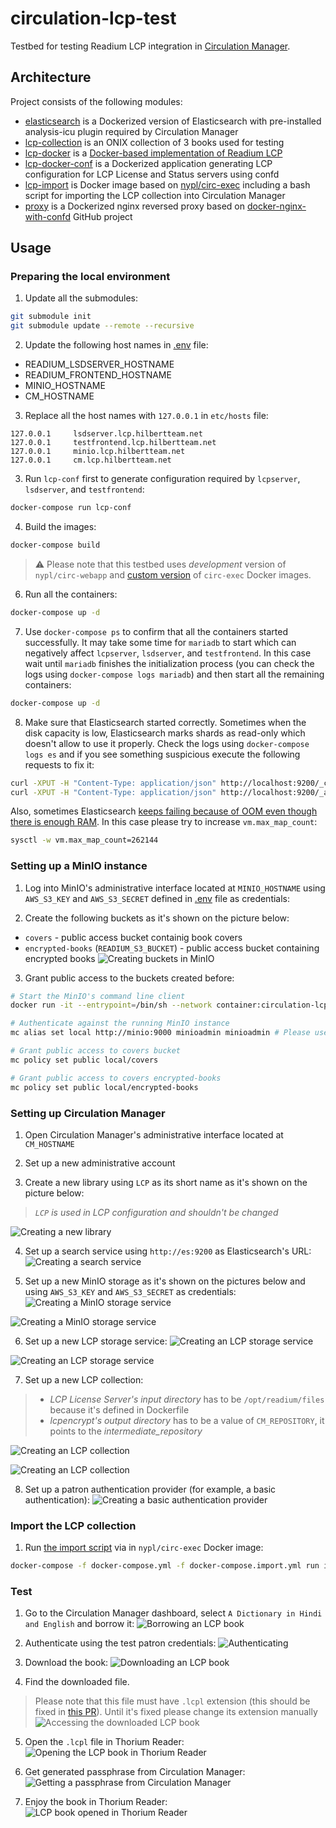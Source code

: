 # circulation-lcp-test
Testbed for testing Readium LCP integration in [Circulation Manager](https://github.com/NYPL-Simplified/circulation).

## Architecture
Project consists of the following modules:
- [elasticsearch](./elasticsearch) is a Dockerized version of Elasticsearch with pre-installed analysis-icu plugin required by Circulation Manager
- [lcp-collection](./lcp-collection) is an ONIX collection of 3 books used for testing
- [lcp-docker](./lcp-docker) is a [Docker-based implementation of Readium LCP](https://github.com/amigoslibraryservices/lcp-docker)
- [lcp-docker-conf](./lcp-docker-conf) is a Dockerized application generating LCP configuration for LCP License and Status servers using confd
- [lcp-import](./lcp-import) is Docker image based on [nypl/circ-exec](https://hub.docker.com/r/nypl/circ-exec/) including a bash script for importing the LCP collection into Circulation Manager
- [proxy](./proxy) is a Dockerized nginx reversed proxy based on [docker-nginx-with-confd](https://github.com/sysboss/docker-nginx-with-confd) GitHub project

## Usage

### Preparing the local environment
1. Update all the submodules:
```bash
git submodule init
git submodule update --remote --recursive
```

2. Update the following host names in [.env](./.env) file:
- READIUM_LSDSERVER_HOSTNAME
- READIUM_FRONTEND_HOSTNAME
- MINIO_HOSTNAME
- CM_HOSTNAME

3. Replace all the host names with `127.0.0.1` in `etc/hosts` file:
```
127.0.0.1     lsdserver.lcp.hilbertteam.net
127.0.0.1     testfrontend.lcp.hilbertteam.net
127.0.0.1     minio.lcp.hilbertteam.net
127.0.0.1     cm.lcp.hilbertteam.net
```

3. Run `lcp-conf` first to generate configuration required by `lcpserver`, `lsdserver`, and `testfrontend`:
```bash
docker-compose run lcp-conf
```

4. Build the images:
```bash
docker-compose build
```

> :warning: Please note that this testbed uses *development* version of `nypl/circ-webapp` and [custom version](https://hub.docker.com/r/viacheslavbessonov/circ-exec) of `circ-exec` Docker images.

6. Run all the containers:
```bash
docker-compose up -d
```

7. Use `docker-compose ps` to confirm that all the containers started successfully. It may take some time for `mariadb` to start which can negatively affect `lcpserver`, `lsdserver`, and `testfrontend`. In this case wait until `mariadb` finishes the initialization process (you can check the logs using `docker-compose logs mariadb`) and then start all the remaining containers:
```bash
docker-compose up -d
```

8. Make sure that Elasticsearch started correctly. Sometimes when the disk capacity is low, Elasticsearch marks shards as read-only which doesn't allow to use it properly.
Check the logs using `docker-compose logs es` and if you see something suspicious execute the following requests to fix it:
```bash
curl -XPUT -H "Content-Type: application/json" http://localhost:9200/_cluster/settings -d '{ "transient": { "cluster.routing.allocation.disk.threshold_enabled": false } }'
curl -XPUT -H "Content-Type: application/json" http://localhost:9200/_all/_settings -d '{"index.blocks.read_only_allow_delete": null}'
```
Also, sometimes Elasticsearch [keeps failing because of OOM even though there is enough RAM](https://www.elastic.co/guide/en/elasticsearch/reference/current/vm-max-map-count.html). In this case please try to increase `vm.max_map_count`:
```bash
sysctl -w vm.max_map_count=262144
```

### Setting up a MinIO instance
1. Log into MinIO's administrative interface located at `MINIO_HOSTNAME` using `AWS_S3_KEY` and `AWS_S3_SECRET` defined in [.env](./.env) file as credentials:

2. Create the following buckets as it's shown on the picture below:
- `covers` - public access bucket containig book covers
- `encrypted-books` (`READIUM_S3_BUCKET`) - public access bucket containing encrypted books
  ![Creating buckets in MinIO](docs/01-Creating-buckets-in-MinIO.png "Creating buckets in MinIO")

3. Grant public access to the buckets created before:
```bash
# Start the MinIO's command line client
docker run -it --entrypoint=/bin/sh --network container:circulation-lcp-test_minio_1 minio/mc

# Authenticate against the running MinIO instance
mc alias set local http://minio:9000 minioadmin minioadmin # Please use the credentials set in .env file

# Grant public access to covers bucket
mc policy set public local/covers

# Grant public access to covers encrypted-books
mc policy set public local/encrypted-books
```

### Setting up Circulation Manager
1. Open Circulation Manager's administrative interface located at `CM_HOSTNAME`

2. Set up a new administrative account

3. Create a new library using `LCP` as its short name as it's shown on the picture below:
> _`LCP` is used in LCP configuration and shouldn't be changed_

  ![Creating a new library](docs/02-Creating-a-new-library.png "Creating a new library")

4. Set up a search service using `http://es:9200` as Elasticsearch's URL:
  ![Creating a search service](docs/03-Creating-a-search-service.png "Creating a search service")

5. Set up a new MinIO storage as it's shown on the pictures below and using `AWS_S3_KEY` and `AWS_S3_SECRET` as credentials:
  ![Creating a MinIO storage service](docs/04-Creating-a-MinIO-storage-service.png "Creating a MinIO storage service")

  ![Creating a MinIO storage service](docs/05-Creating-a-MinIO-storage-service.png "Creating a MinIO storage service")

6. Set up a new LCP storage service:
  ![Creating an LCP storage service](docs/06-Creating-an-LCP-storage-service.png "Creating an LCP storage service")

  ![Creating an LCP storage service](docs/07-Creating-an-LCP-storage-service.png "Creating an LCP storage service")

7. Set up a new LCP collection:
> - *LCP License Server's input directory* has to be `/opt/readium/files` because it's defined in Dockerfile
> - *lcpencrypt's output directory* has to be a value of `CM_REPOSITORY`, it points to the *intermediate_repository*

  ![Creating an LCP collection](docs/08-Creating-a-new-LCP-collection.png "Creating an LCP collection")

  ![Creating an LCP collection](docs/09-Creating-a-new-LCP-collection.png "Creating an LCP collection")

8. Set up a patron authentication provider (for example, a basic authentication):
  ![Creating a basic authentication provider](docs/10-Creating-a-basic-authentication-provider.png "Creating a basic authentication provider")

### Import the LCP collection
1. Run [the import script](./lcp-import/run.sh) via in `nypl/circ-exec` Docker image:
```bash
docker-compose -f docker-compose.yml -f docker-compose.import.yml run import
```

### Test
1. Go to the Circulation Manager dashboard, select `A Dictionary in Hindi and English` and borrow it:
  ![Borrowing an LCP book](docs/11-Borrowing-an-LCP-book.png "Borrowing an LCP book")

2. Authenticate using the test patron credentials:
  ![Authenticating](docs/12-Authenticating-a-patron.png "Authenticating")

3. Download the book:
  ![Downloading an LCP book](docs/13-Downloading-an-LCP-book.png "Downloading an LCP book")

4. Find the downloaded file.
> Please note that this file must have `.lcpl` extension (this should be fixed in [this PR](https://github.com/NYPL-Simplified/opds-web-client/pull/279)). Until it's fixed please change its extension manually
  ![Accessing the downloaded LCP book](docs/14-Accessing-the-LCP-book.png "Accessing the downloaded LCP book")

5. Open the `.lcpl` file in Thorium Reader:
  ![Opening the LCP book in Thorium Reader](docs/15-Opening-the-LCP-book-in-Thorium-Reader.png "Opening the LCP book in Thorium Reader")

6. Get generated passphrase from Circulation Manager:
  ![Getting a passphrase from Circulation Manager](docs/16-Getting-passphrase-from-Circulation-Manager.png "Getting a passphrase from Circulation Manager")

7. Enjoy the book in Thorium Reader:
  ![LCP book opened in Thorium Reader](docs/17-LCP-book-opened-in-Thorium-Reader.png "LCP book opened in Thorium Reader")

